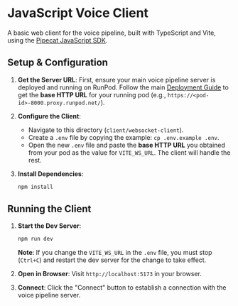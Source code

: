 # JavaScript Voice Client

A basic web client for the voice pipeline, built with TypeScript and Vite, using the [Pipecat JavaScript SDK](https://docs.pipecat.ai/client/js/introduction).

## Setup & Configuration

1.  **Get the Server URL**: First, ensure your main voice pipeline server is deployed and running on RunPod. Follow the main [Deployment Guide](../../docs/deployment_guide.md) to get the **base HTTP URL** for your running pod (e.g., `https://<pod-id>-8000.proxy.runpod.net/`).

2.  **Configure the Client**:
    -   Navigate to this directory (`client/websocket-client`).
    -   Create a `.env` file by copying the example: `cp .env.example .env`.
    -   Open the new `.env` file and paste the **base HTTP URL** you obtained from your pod as the value for `VITE_WS_URL`. The client will handle the rest.

3.  **Install Dependencies**:
    ```bash
    npm install
    ```

## Running the Client

1.  **Start the Dev Server**:
    ```bash
    npm run dev
    ```
    **Note**: If you change the `VITE_WS_URL` in the `.env` file, you must stop (`Ctrl+C`) and restart the dev server for the change to take effect.

2.  **Open in Browser**: Visit `http://localhost:5173` in your browser.

3.  **Connect**: Click the "Connect" button to establish a connection with the voice pipeline server.
